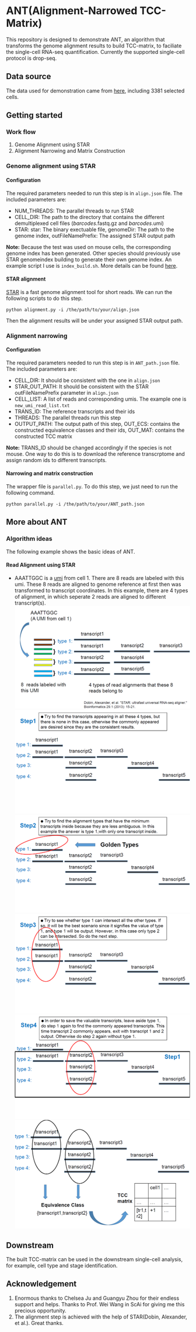 ANT(Alignment-Narrowed TCC-Matrix)
=======
This repository is designed to demonstrate ANT, an algorithm that transforms the genome alignment results to build TCC-matrix, to faciliate the single-cell RNA-seq quantification. Currently the supported single-cell protocol is drop-seq.

Data source
----------
The data used for demonstration came from [here](https://www.ncbi.nlm.nih.gov/pubmed/29024657), including 3381 selected cells.

Getting started
----------
### Work flow
1. Genome Alignment using STAR
2. Alignment Narrowing and Matrix Construction

### Genome alignment using STAR

#### Configuration
The required parameters needed to run this step is in ```align.json``` file. The included parameters are:

* NUM_THREADS: The parallel threads to run STAR
* CELL_DIR: The path to the directory that contains the different demultiplexed cell files (*barcodes*.fastq.gz and *barcodes*.umi)
* STAR: star: The binary exectuable file, genomeDir: The path to the genome index, outFileNamePrefix: The assigned STAR output path

**Note:** Because the test was used on mouse cells, the corresponding genome index has been generated. Other species should previously use STAR genomeindex building to generate their own genome index. An example script I use is ```index_build.sh```. More details can be found [here](https://github.com/alexdobin/STAR).

#### STAR alignment
[STAR](https://academic.oup.com/bioinformatics/article/29/1/15/272537) is a fast genome alignment tool for short reads. We can run the following scripts to do this step.
```shell
python alignment.py -i /the/path/to/your/align.json
```
Then the alignment results will be under your assigned STAR output path.

### Alignment narrowing

#### Configuration
The required parameters needed to run this step is in ```ANT_path.json``` file. The included parameters are:

* CELL_DIR: It should be consistent with the one in ```align.json```
* STAR_OUT_PATH: It should be consistent with the STAR outFileNamePrefix parameter in ```align.json```
* CELL_LIST: A list of reads and corresponding umis. The example one is ```new_umi_read_list.txt```
* TRANS_ID: The reference transcripts and their ids
* THREADS: The parallel threads run this step
* OUTPUT_PATH: The output path of this step, OUT_ECS: contains the constructed equivalence classes and their ids, OUT_MAT: contains the constructed TCC matrix

**Note:** TRANS_ID should be changed accordingly if the species is not mouse. One way to do this is to download the reference transcrptome and assign random ids to different transcripts.

#### Narrowing and matrix construction
The wrapper file is ```parallel.py```. To do this step, we just need to run the following command.
```shell
python parallel.py -i /the/path/to/your/ANT_path.json
```
More about ANT
-----------
### Algorithm ideas
The following example shows the basic ideas of ANT. 

#### Read Alignment using STAR
* AAATTGGC is a [umi](https://en.wikipedia.org/wiki/Unique_molecular_identifier) from cell 1. There are 8 reads are labeled with this umi. These 8 reads are aligned to genome reference at first then was transformed to transcript coordinates. In this example, there are 4 types of alignment, in which seperate 2 reads are aligned to different transcript(s). 
![alt text](https://github.com/KevinBastianYang/ANT/blob/master/ANT/files/1.PNG)
![alt text](https://github.com/KevinBastianYang/ANT/blob/master/ANT/files/2.PNG)
![alt text](https://github.com/KevinBastianYang/ANT/blob/master/ANT/files/3.PNG)
![alt text](https://github.com/KevinBastianYang/ANT/blob/master/ANT/files/4.PNG)
![alt text](https://github.com/KevinBastianYang/ANT/blob/master/ANT/files/5.PNG)
![alt text](https://github.com/KevinBastianYang/ANT/blob/master/ANT/files/6.PNG)



Downstream
----------
The built TCC-matrix can be used in the downstream single-cell analysis, for example, cell type and stage identification.

Acknowledgement
----------
1. Enormous thanks to Chelsea Ju and Guangyu Zhou for their endless support and helps. Thanks to Prof. Wei Wang in ScAi for giving me this precious opportunity.
2. The alignment step is achieved with the help of STAR(Dobin, Alexander, et al.). Great thanks.
